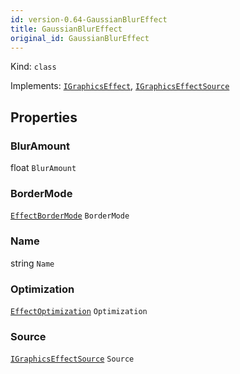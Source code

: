 ```yaml
---
id: version-0.64-GaussianBlurEffect
title: GaussianBlurEffect
original_id: GaussianBlurEffect
---
```


Kind: `class`

Implements: [`IGraphicsEffect`](https://docs.microsoft.com/uwp/api/Windows.Graphics.Effects.IGraphicsEffect), [`IGraphicsEffectSource`](https://docs.microsoft.com/uwp/api/Windows.Graphics.Effects.IGraphicsEffectSource)

## Properties
### BlurAmount
 float `BlurAmount`

### BorderMode
 [`EffectBorderMode`](EffectBorderMode) `BorderMode`

### Name
 string `Name`

### Optimization
 [`EffectOptimization`](EffectOptimization) `Optimization`

### Source
 [`IGraphicsEffectSource`](https://docs.microsoft.com/uwp/api/Windows.Graphics.Effects.IGraphicsEffectSource) `Source`




